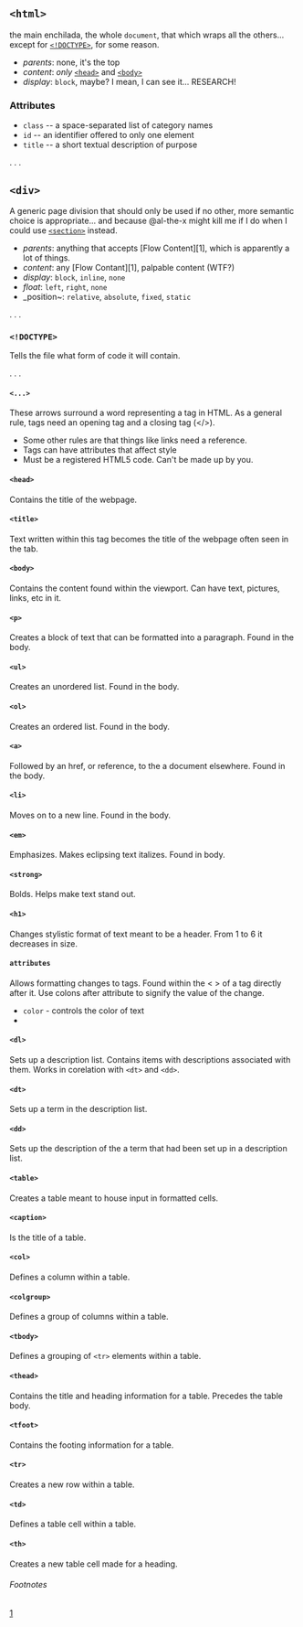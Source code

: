 ## `<html>`

the main enchilada, the whole `document`, that which wraps all the others... except for [`<!DOCTYPE>`](#doctype), for some reason.

* _parents_: none, it's the top
* _content_: _only_ [`<head>`](#head) and [`<body>`](#body)
* _display_: `block`, maybe? I mean, I can see it... RESEARCH!

### Attributes

* `class` -- a space-separated list of category names
* `id` -- an identifier offered to only one element
* `title` -- a short textual description of purpose

. . .

## `<div>`

A generic page division that should only be used if no other, more semantic choice is appropriate... and because @al-the-x might kill me if I do when I could use [`<section>`](#section) instead.

* _parents_: anything that accepts [Flow Content][1], which is apparently a lot of things.
* _content_: any [Flow Contant][1], palpable content (WTF?)
* _display_: `block`, `inline`, `none`
* _float_: `left`, `right`, `none`
* _position~: `relative`, `absolute`, `fixed`, `static`

. . .

### `<!DOCTYPE>` 

Tells the file what form of code it will contain.

. . .

#### `<...>`  

These arrows surround a word representing a tag in HTML. As a general rule, tags need an opening tag and a closing tag (</>). 
 
 * Some other rules are that things like links need a reference. 
 * Tags can have attributes that affect style
 * Must be a registered HTML5 code. Can't be made up by you.

#### `<head>`  

Contains the title of the webpage.

#### `<title>` 

Text written within this tag becomes the title of the webpage often seen in the tab.

#### `<body>` 

Contains the content found within the viewport. Can have text, pictures, links, etc in it. 

#### `<p>` 

Creates a block of text that can be formatted into a paragraph. Found in the body.

#### `<ul>` 

Creates an unordered list. Found in the body. 

#### `<ol>` 

Creates an ordered list. Found in the body. 
 
#### `<a>` 

Followed by an href, or reference, to the a document elsewhere. Found in the body.

#### `<li>` 

Moves on to a new line. Found in the body. 

#### `<em>` 

Emphasizes. Makes eclipsing text italizes. Found in body. 

#### `<strong>` 

Bolds. Helps make text stand out. 

#### `<h1>`

Changes stylistic format of text meant to be a header. From 1 to 6 it decreases in size. 

#### `attributes` 

Allows formatting changes to tags. Found within the < > of a tag directly after it. Use colons after attribute to signify the value of the change. 

* `color` - controls the color of text
*

#### `<dl>` 

Sets up a description list. Contains items with descriptions associated with them. Works in corelation with `<dt>` and `<dd>`.

#### `<dt>`

Sets up a term in the description list. 

#### `<dd>` 

Sets up the description of the a term that had been set up in a description list. 

#### `<table>` 

Creates a table meant to house input in formatted cells.

#### `<caption>`

Is the title of a table. 

#### `<col>`

Defines a column within a table. 

#### `<colgroup>` 

Defines a group of columns within a table. 

#### `<tbody>`

Defines a grouping of `<tr>` elements within a table. 

#### `<thead>`

Contains the title and heading information for a table. Precedes the table body. 

#### `<tfoot>`

Contains the footing information for a table. 

#### `<tr>`

Creates a new row within a table.

#### `<td>` 

Defines a table cell within a table.

#### `<th>`

Creates a new table cell made for a heading. 


###### Footnotes

[1](https://developer.mozilla.org/en-US/docs/Web/Guide/HTML/Content_categories#Flow_content)
